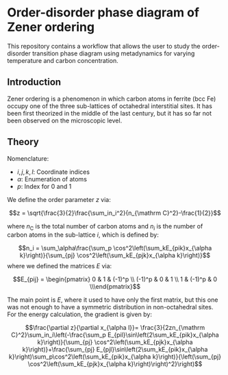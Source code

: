 # Order-disorder phase diagram of Zener ordering

This repository contains a workflow that allows the user to study the order-disorder transition phase diagram using metadynamics for varying temperature and carbon concentration.

## Introduction

Zener ordering is a phenomenon in which carbon atoms in ferrite (bcc Fe) occupy one of the three sub-lattices of octahedral interstitial sites. It has been first theorized in the middle of the last century, but it has so far not been observed on the microscopic level.

## Theory

Nomenclature:

- $i, j, k, l$: Coordinate indices
- $\alpha$: Enumeration of atoms
- $p$: Index for 0 and 1

We define the order parameter $z$ via:

$$z = \sqrt{\frac{3}{2}\frac{\sum_in_i^2}{n_{\mathrm C}^2}-\frac{1}{2}}$$ 

where $n_{\mathrm C}$ is the total number of carbon atoms and $n_i$ is the number of carbon atoms in the sub-lattice $i$, which is defined by:

$$n_i = \sum_\alpha\frac{\sum_p \cos^2\left(\sum_kE_{pik}x_{\alpha k}\right)}{\sum_{pj} \cos^2\left(\sum_kE_{pjk}x_{\alpha k}\right)}$$
where we defined the matrices $E$ via:

```math
E_{pij} = \begin{pmatrix} 0 & 1 & (-1)^p \\ (-1)^p & 0 & 1 \\ 1 & (-1)^p & 0 \\\end{pmatrix}
```

The main point is $E$, where it used to have only the first matrix, but this one was not enough to have a symmetric distribution in non-octahedral sites. For the energy calculation, the gradient is given by:

```math
\frac{\partial z}{\partial x_{\alpha l}}= \frac{3}{2zn_{\mathrm C}^2}\sum_in_i\left(-\frac{\sum_p E_{pil}\sin\left(2\sum_kE_{pik}x_{\alpha k}\right)}{\sum_{pj} \cos^2\left(\sum_kE_{pjk}x_{\alpha k}\right)}+\frac{\sum_{pj} E_{pjl}\sin\left(2\sum_kE_{pik}x_{\alpha k}\right)\sum_p\cos^2\left(\sum_kE_{pik}x_{\alpha k}\right)}{\left(\sum_{pj} \cos^2\left(\sum_kE_{pjk}x_{\alpha k}\right)\right)^2}\right)
```

